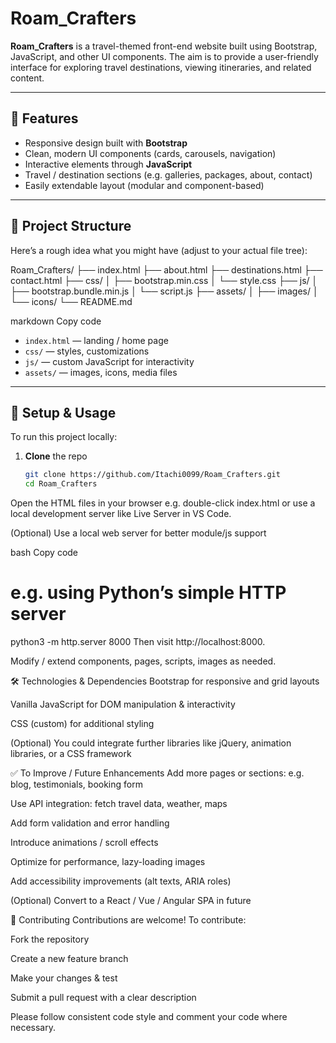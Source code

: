 # Roam_Crafters

**Roam_Crafters** is a travel-themed front-end website built using Bootstrap, JavaScript, and other UI components. The aim is to provide a user-friendly interface for exploring travel destinations, viewing itineraries, and related content.

---

## 🧭 Features

- Responsive design built with **Bootstrap**  
- Clean, modern UI components (cards, carousels, navigation)  
- Interactive elements through **JavaScript**  
- Travel / destination sections (e.g. galleries, packages, about, contact)  
- Easily extendable layout (modular and component-based)

---

## 📂 Project Structure

Here’s a rough idea what you might have (adjust to your actual file tree):

Roam_Crafters/
├── index.html
├── about.html
├── destinations.html
├── contact.html
├── css/
│ ├── bootstrap.min.css
│ └── style.css
├── js/
│ ├── bootstrap.bundle.min.js
│ └── script.js
├── assets/
│ ├── images/
│ └── icons/
└── README.md

markdown
Copy code

- `index.html` — landing / home page  
- `css/` — styles, customizations  
- `js/` — custom JavaScript for interactivity  
- `assets/` — images, icons, media files  

---

## 🚀 Setup & Usage

To run this project locally:

1. **Clone** the repo  
   ```bash
   git clone https://github.com/Itachi0099/Roam_Crafters.git
   cd Roam_Crafters
Open the HTML files in your browser
e.g. double-click index.html or use a local development server like Live Server in VS Code.

(Optional) Use a local web server for better module/js support

bash
Copy code
# e.g. using Python’s simple HTTP server
python3 -m http.server 8000
Then visit http://localhost:8000.

Modify / extend components, pages, scripts, images as needed.

🛠️ Technologies & Dependencies
Bootstrap for responsive and grid layouts

Vanilla JavaScript for DOM manipulation & interactivity

CSS (custom) for additional styling

(Optional) You could integrate further libraries like jQuery, animation libraries, or a CSS framework




✅ To Improve / Future Enhancements
Add more pages or sections: e.g. blog, testimonials, booking form

Use API integration: fetch travel data, weather, maps

Add form validation and error handling

Introduce animations / scroll effects

Optimize for performance, lazy-loading images

Add accessibility improvements (alt texts, ARIA roles)

(Optional) Convert to a React / Vue / Angular SPA in future




👥 Contributing
Contributions are welcome! To contribute:

Fork the repository

Create a new feature branch

Make your changes & test

Submit a pull request with a clear description

Please follow consistent code style and comment your code where necessary.
